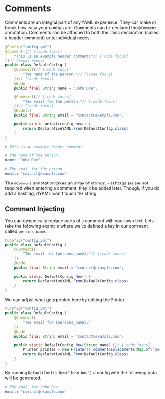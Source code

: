 # Comments
Comments are an integral part of any YAML experience. They can make or break how easy your configs are.
Comments can be declared the `@Comment` annotation. Comments can be attached to both the class declaration (called a header comment) or to individual nodes.
```java
@Config("config.yml")
@Comment({// [!code focus]
    "This is an example header comment!"// [!code focus]
})// [!code focus]
public class DefaultConfig {
    @Comment({// [!code focus]
        "The name of the person."// [!code focus]
    })// [!code focus]
    @Node
    public final String name = "John Doe";

    @Comment({// [!code focus]
        "The email for the person."// [!code focus]
    })// [!code focus]
    @Node(1)
    public final String email = "contact@example.com";

    public static DefaultConfig New() {
        return DeclarativeYAML.From(DefaultConfig.class)
    }
}
```
```yaml
# This is an example header comment!

# The name of the person.
name: "John Doe"

# The email for the person
email: "contact@example.com"
```
The `@Comment` annotation takes an array of strings. Hashtags (`#`) are not required when entering a comment, they'll be added later. Though, if you do add a hashtag, dYAML won't touch the string.

## Comment Injecting
You can dynamically replace parts of a comment with your own text.
Lets take the following example where we've defined a key in our comment called `persons_name`.
```java
@Config("config.yml")
public class DefaultConfig {
    @Comment({
        "The email for {persons_name}."// [!code focus]
    })
    @Node
    public final String email = "contact@example.com";

    public static DefaultConfig New() {
        return DeclarativeYAML.From(DefaultConfig.class)
    }
}
```
We can adjust what gets printed here by editing the Printer.
```java
@Config("config.yml")
public class DefaultConfig {
    @Comment({
        "The email for {persons_name}."
    })
    @Node
    public final String email = "contact@example.com";

    public static DefaultConfig New(String name) {// [!code focus]
        Printer printer = new Printer().commentReplacements(Map.of("persons_name", name));// [!code focus]
        return DeclarativeYAML.From(DefaultConfig.class)
    }
}
```
By running `DefaultConfig.New("John Doe")` a config with the following data will be generated.
```yaml
# The email for John Doe.
email: "contact@example.com"
```
